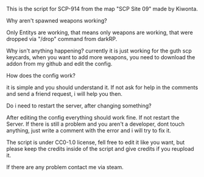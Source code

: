 This is the script for SCP-914 from the map "SCP Site 09" made by Kiwonta.



Why aren't spawned weapons working?

Only Entitys are working, that means only weapons are working, that were dropped via "/drop" command from darkRP.


Why isn't anything happening?
currently it is just working for the guth scp keycards, when you want to add more weapons, you need to download the addon from my github and edit the config.

How does the config work?

it is simple and you should understand it. If not ask for help in the comments and send a friend request, i will help you then.

Do i need to restart the server, after changing something?

After editing the config everything should work fine. If not restart the Server. If there is still a problem and you aren't a developer, dont touch anything, just write a comment with the error and i will try to fix it.



The script is under  CC0-1.0 license, fell free to edit it like you want, but please keep the credits inside of the script and give credits if you reupload it.

If there are any problem contact me via steam.



